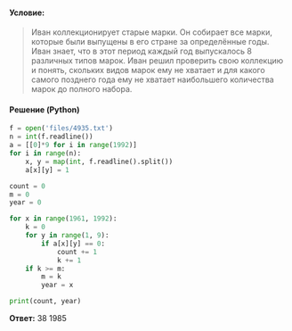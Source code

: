 #### Условие:
> Иван коллекционирует старые марки. Он собирает все марки, которые были выпущены в его стране за определённые годы. Иван знает, что в этот период каждый год выпускалось 8 различных типов марок. Иван решил проверить свою коллекцию и понять, скольких видов марок ему не хватает и для какого самого позднего года ему не хватает наибольшего количества марок до полного набора.

#### Решение (Python)
```python
f = open('files/4935.txt')
n = int(f.readline())
a = [[0]*9 for i in range(1992)]
for i in range(n):
    x, y = map(int, f.readline().split())
    a[x][y] = 1

count = 0
m = 0
year = 0

for x in range(1961, 1992):
    k = 0
    for y in range(1, 9):
        if a[x][y] == 0:
            count += 1
            k += 1
    if k >= m:
        m = k
        year = x

print(count, year)
```

**Ответ:** 38 1985
